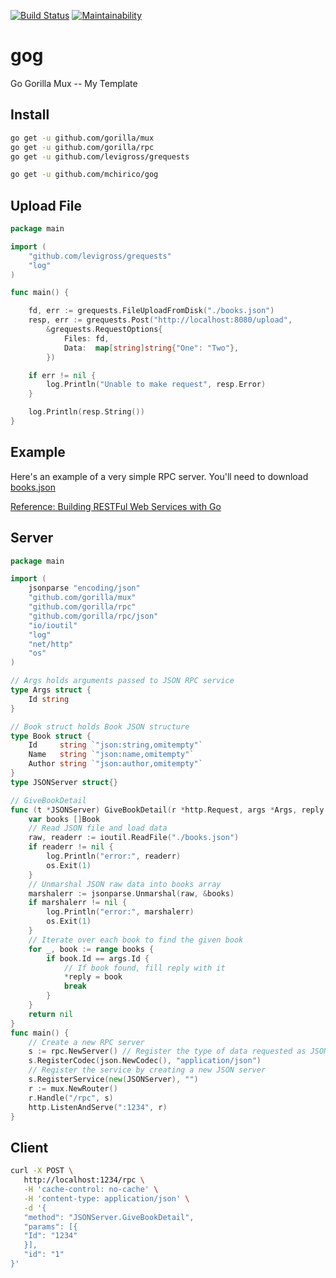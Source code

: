 [![Build Status](https://travis-ci.org/mchirico/gog.svg?branch=develop)](https://travis-ci.org/mchirico/gog) [![Maintainability](https://api.codeclimate.com/v1/badges/1558bc5ede187bd55266/maintainability)](https://codeclimate.com/github/mchirico/gog/maintainability)

# gog
Go Gorilla Mux -- My Template


## Install

```bash
go get -u github.com/gorilla/mux
go get -u github.com/gorilla/rpc
go get -u github.com/levigross/grequests

go get -u github.com/mchirico/gog

```

## Upload File

```go
package main

import (
	"github.com/levigross/grequests"
	"log"
)

func main() {

	fd, err := grequests.FileUploadFromDisk("./books.json")
	resp, err := grequests.Post("http://localhost:8080/upload",
		&grequests.RequestOptions{
			Files: fd,
			Data:  map[string]string{"One": "Two"},
		})

	if err != nil {
		log.Println("Unable to make request", resp.Error)
	}

	log.Println(resp.String())
}


```




## Example

Here's an example of a very simple RPC server. You'll need
to download [books.json](https://raw.githubusercontent.com/mchirico/mchirico.github.io/master/p/books.json)

[Reference: Building RESTFul Web Services with Go](http://my.safaribooksonline.com/book/web-development/9781788294287)

## Server

```go
package main

import (
	jsonparse "encoding/json"
	"github.com/gorilla/mux"
	"github.com/gorilla/rpc"
	"github.com/gorilla/rpc/json"
	"io/ioutil"
	"log"
	"net/http"
	"os"
)

// Args holds arguments passed to JSON RPC service
type Args struct {
	Id string
}

// Book struct holds Book JSON structure
type Book struct {
	Id     string `"json:string,omitempty"`
	Name   string `"json:name,omitempty"`
	Author string `"json:author,omitempty"`
}
type JSONServer struct{}

// GiveBookDetail
func (t *JSONServer) GiveBookDetail(r *http.Request, args *Args, reply *Book) error {
	var books []Book
	// Read JSON file and load data
	raw, readerr := ioutil.ReadFile("./books.json")
	if readerr != nil {
		log.Println("error:", readerr)
		os.Exit(1)
	}
	// Unmarshal JSON raw data into books array
	marshalerr := jsonparse.Unmarshal(raw, &books)
	if marshalerr != nil {
		log.Println("error:", marshalerr)
		os.Exit(1)
	}
	// Iterate over each book to find the given book
	for _, book := range books {
		if book.Id == args.Id {
			// If book found, fill reply with it
			*reply = book
			break
		}
	}
	return nil
}
func main() {
	// Create a new RPC server
	s := rpc.NewServer() // Register the type of data requested as JSON
	s.RegisterCodec(json.NewCodec(), "application/json")
	// Register the service by creating a new JSON server
	s.RegisterService(new(JSONServer), "")
	r := mux.NewRouter()
	r.Handle("/rpc", s)
	http.ListenAndServe(":1234", r)
}


```

## Client

```bash
curl -X POST \
   http://localhost:1234/rpc \
   -H 'cache-control: no-cache' \
   -H 'content-type: application/json' \
   -d '{
   "method": "JSONServer.GiveBookDetail",
   "params": [{
   "Id": "1234"
   }],
   "id": "1"
}'
```


